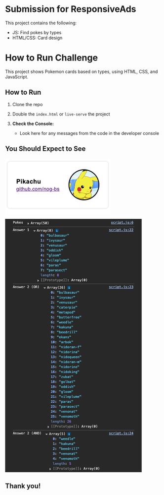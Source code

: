 # Submission for ResponsiveAds

This project contains the following:
- JS: Find pokes by types
- HTML/CSS: Card design

# How to Run Challenge

This project shows Pokemon cards based on types, using HTML, CSS, and JavaScript.

## How to Run

1.  Clone the repo

2. Double the `index.html` or `live-serve` the project

3.  **Check the Console:**
    -   Look here for any messages from the code in the developer console

## You Should Expect to See

![Card](./assets/images/card.png)

![Output](./assets/images/output.png)


## Thank you!
